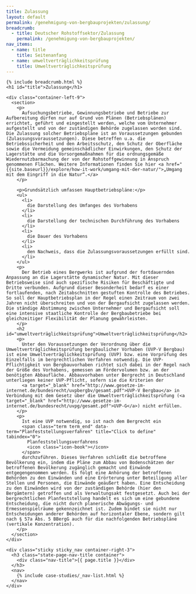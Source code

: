 ```yaml
---
title: Zulassung
layout: default
permalink: /genehmigung-von-bergbauprojekten/zulassung/
breadcrumb:
  - title: Deutscher Rohstoffsektor/Zulassung
    permalink: /genehmigung-von-bergbauprojekten/
nav_items:
  - name: title
    title: Seitenanfang
  - name: umweltverträglichkeitsprüfung
    title: Umweltverträglichkeitsprüfung
---
```


<link rel="stylesheet" type="text/css" href="{{ site.baseurl_root }}/css/slick-theme.css"/>
<link rel="stylesheet" type="text/css" href="//cdn.jsdelivr.net/jquery.slick/1.6.0/slick.css"/>

<main class="container-page-wrapper layout-state-pages">
  <section class="container" style="position: relative;">

    {% include breadcrumb.html %}
    <h1 id="title">Zulassung</h1>

    <div class="container-left-9">
      <section>
        <p>
          Aufsuchungsbetriebe, Gewinnungsbetriebe und Betriebe zur Aufbereitung dürfen nur auf Grund von Plänen (Betriebsplänen) errichtet, geführt und eingestellt werden, welche vom Unternehmer aufgestellt und von der zuständigen Behörde zugelassen worden sind. Die Zulassung solcher Betriebspläne ist an Voraussetzungen gebunden (Zulassungsvoraussetzungen). Diese betreffen u.a. die Betriebssicherheit und den Arbeitsschutz, den Schutz der Oberfläche sowie die Vermeidung gemeinschädlicher Einwirkungen, den Schutz der Lagerstätte und die Vorsorgemaßnahmen für die ordnungsgemäße Wiedernutzbarmachung der von der Rohstoffgewinnung in Anspruch genommenen Flächen. Weitere Informationen finden Sie hier <a href="{{site.baseurl}}/explore/how-it-work/umgang-mit-der-natur/">„Umgang mit dem Eingriff in die Natur“.</a>
        </p>

        <p>Grundsätzlich umfassen Hauptbetriebspläne:</p>
        <ul>
          <li>
            die Darstellung des Umfanges des Vorhabens
          </li>
          <li>
            die Darstellung der technischen Durchführung des Vorhabens
          </li>
          <li>
            die Dauer des Vorhabens
          </li>
          <li>
            den Nachweis, dass die Zulassungsvoraussetzungen erfüllt sind.
          </li>
        </ul>
        <p>
          Der Betrieb eines Bergwerks ist aufgrund der fortdauernden Anpassung an die Lagerstätte dynamischer Natur. Mit dieser Betriebsweise sind auch spezifische Risiken für Beschäftigte und Dritte verbunden. Aufgrund dieser Besonderheit bedarf es einer fortlaufenden, nach Zeitabschnitten gestuften Kontrolle des Betriebes. So soll der Hauptbetriebsplan in der Regel einen Zeitraum von zwei Jahren nicht überschreiten und von der Bergaufsicht zugelassen werden. Die ständige Abstimmung zwischen Unternehmer und Bergaufsicht soll eine intensive staatliche Kontrolle der Bergbaubetriebe bei gleichzeitiger Flexibilität der Planung gewährleisten.
        </p>
        <h2 id="umweltverträglichkeitsprüfung">Umweltverträglichkeitsprüfung</h2>
        <p>
          Unter den Voraussetzungen der Verordnung über die Umweltverträglichkeitsprüfung bergbaulicher Vorhaben (UVP-V Bergbau) ist eine Umweltverträglichkeitsprüfung (UVP) bzw. eine Vorprüfung des Einzelfalls im bergrechtlichen Verfahren notwendig. Die UVP-Pflichtigkeit von Bergbauvorhaben richtet sich dabei in der Regel nach der Größe des Vorhabens, gemessen am Fördervolumen bzw. an der benötigten Abbaufläche. Abbauvorhaben unter Bergrecht in Deutschland unterliegen keiner UVP-Pflicht, sofern sie die Kriterien der
          <a target="_blank" href="http://www.gesetze-im-internet.de/bundesrecht/uvpbergbv/gesamt.pdf">UVP-V Bergbau</a> in Verbindung mit dem Gesetz über die Umweltverträglichkeitsprüfung (<a target="_blank" href="http://www.gesetze-im-internet.de/bundesrecht/uvpg/gesamt.pdf">UVP-G</a>) nicht erfüllen.
        </p>
        <p>
          Ist eine UVP notwendig, so ist nach dem Bergrecht ein
          <span class="term term_end" data-term="Planfeststellungsverfahren" title="Click to define" tabindex="0">
            Planfeststellungsverfahrens
            <icon class="icon-book"></icon>
          </span>
          durchzuführen. Dieses Verfahren schließt die betroffene Bevölkerung ein, indem die Pläne zum Abbau von Bodenschätzen der betroffenen Bevölkerung zugänglich gemacht und Einwände entgegengenommen werden. Es folgt eine Anhörung der betroffenen Behörden zu den Einwänden und eine Erörterung unter Beteiligung aller Stellen und Personen, die Einwände geäußert haben. Eine Entscheidung zu den Einwänden wird von der zuständigen Behörde (hier den Bergämtern) getroffen und als Verwaltungsakt festgesetzt. Auch bei der bergrechtlichen Planfeststellung handelt es sich um eine gebundene Entscheidung, die nicht durch planerische Abwägungs- und Ermessenspielräume gekennzeichnet ist. Zudem bindet sie nicht nur Entscheidungen anderer Behörden auf horizontaler Ebene, sondern gilt nach § 57a Abs. 5 BBergG auch für die nachfolgenden Betriebspläne (vertikale Konzentration).  
        </p>
      </section>
    </div>

    <div class="sticky sticky_nav container-right-3">
      <h3 class="state-page-nav-title container">
        <div class="nav-title">{{ page.title }}</div>
      </h3>
      <nav>
        {% include case-studies/_nav-list.html %}
      </nav>
    </div>
  </section>
</main>

<script src="https://ajax.googleapis.com/ajax/libs/jquery/1.12.4/jquery.min.js"></script>
<script type="text/javascript" src="//cdn.jsdelivr.net/jquery.slick/1.6.0/slick.min.js"></script>
<script type="text/javascript" src="{{ site.baseurl_root }}/js/lib/static.min.js" charset="utf-8"></script>

<script type="text/javascript">
    $(document).ready(function(){
      $('.fakten_salze').slick({
        dots: true,
        speed: 500
      });
    });
</script>
